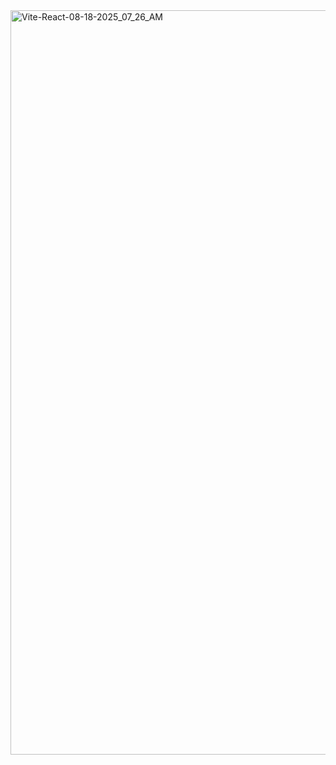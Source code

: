 <img width="1920" height="1191" alt="Vite-React-08-18-2025_07_26_AM" src="https://github.com/user-attachments/assets/e481edab-7915-4712-9b09-e91d7df1a291" />
